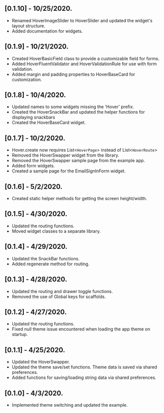 ## [0.1.10] - 10/25/2020.
* Renamed HoverImageSlider to HoverSlider and updated the widget's layout structure.
* Added documentation for widgets.

## [0.1.9] - 10/21/2020.
* Created HoverBasicField class to provide a customizable field for forms.
* Added HoverFluentValidator and HoverValidationRule for use with form validation.
* Added margin and padding properties to HoverBaseCard for customization.

## [0.1.8] - 10/4/2020.
* Updated names to some widgets missing the 'Hover' prefix.
* Created the HoverSnackBar and updated the helper functions for displaying snackbars
* Created the HoverBaseCard widget.

## [0.1.7] - 10/2/2020.
* Hover.create now requires List<`HoverPage`> instead of List<`HoverRoute`>
* Removed the HoverSwapper widget from the library.
* Removed the HoverSwapper sample page from the example app.
* Added form widgets.
* Created a sample page for the EmailSignInForm widget.

## [0.1.6] - 5/2/2020.
* Created static helper methods for getting the screen height/width.

## [0.1.5] - 4/30/2020.
* Updated the routing functions.
* Moved widget classes to a separate library.

## [0.1.4] - 4/29/2020.
* Updated the SnackBar functions.
* Added regenerate method for routing.

## [0.1.3] - 4/28/2020.
* Updated the routing and drawer toggle functions.
* Removed the use of Global keys for scaffolds.

## [0.1.2] - 4/27/2020.
* Updated the routing functions.
* Fixed null theme issue encountered when loading the app theme on startup.

## [0.1.1] - 4/25/2020.
* Updated the HoverSwapper.
* Updated the theme save/set functions. Theme data is saved via shared preferences.
* Added functions for saving/loading string data via shared preferences.

## [0.1.0] - 4/3/2020.
* Implemented theme switching and updated the example.